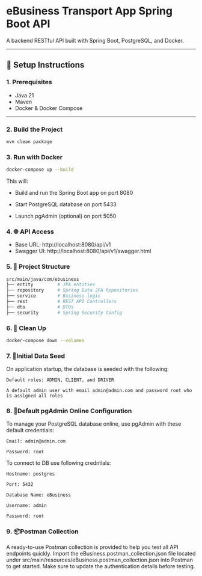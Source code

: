 # eBusiness Transport App Spring Boot API

A backend RESTful API built with Spring Boot, PostgreSQL, and Docker.

---

## 🚀 Setup Instructions

### 1. Prerequisites
- Java 21
- Maven
- Docker & Docker Compose

---

### 2. Build the Project

```bash
mvn clean package
```

### 3. Run with Docker
```bash
docker-compose up --build
```
This will:

- Build and run the Spring Boot app on port 8080

- Start PostgreSQL database on port 5433

- Launch pgAdmin (optional) on port 5050

### 4. 🌐 API Access
- Base URL: http://localhost:8080/api/v1
- Swagger UI: http://localhost:8080/api/v1/swagger.html


### 5. 📂 Project Structure
```bash
src/main/java/com/ebusiness
├── entity         # JPA entities
├── repository     # Spring Data JPA Repositories
├── service        # Business logic
├── rest           # REST API Controllers
├── dto            # DTOs
├── security       # Spring Security Config

```

### 6. 🧼 Clean Up
```bash
docker-compose down --volumes
```

### 7. 🌳Initial Data Seed

On application startup, the database is seeded with the following:

    Default roles: ADMIN, CLIENT, and DRIVER

    A default admin user with email admin@admin.com and password root who is assigned all roles


### 8. 🐘Default pgAdmin Online Configuration

To manage your PostgreSQL database online, use pgAdmin with these default credentials:

    Email: admin@admin.com
    
    Password: root

To connect to DB use following credntials:

    Hostname: postgres

    Port: 5432

    Database Name: eBusiness

    Username: admin

    Password: root

### 9. 📦Postman Collection

A ready-to-use Postman collection is provided to help you test all API endpoints quickly.
Import the eBusiness.postman_collection.json file located under src/main/resources/eBusiness.postman_collection.json into Postman to get started.
Make sure to update the authentication details before testing.